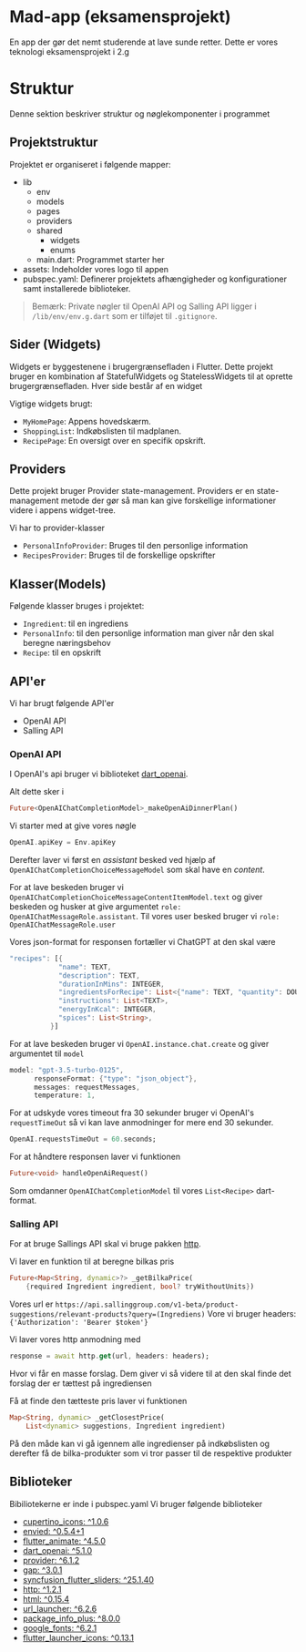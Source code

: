 # Mad-app (eksamensprojekt)

En app der gør det nemt studerende at lave sunde retter. Dette er vores teknologi eksamensprojekt i 2.g

# Struktur

Denne sektion beskriver struktur og nøglekomponenter i programmet

## Projektstruktur

Projektet er organiseret i følgende mapper:
  * lib
    * env
    * models
    * pages
    * providers
    * shared
      * widgets
      * enums
    * main.dart: Programmet starter her
  * assets: Indeholder vores logo til appen
  * pubspec.yaml: Definerer projektets afhængigheder og konfigurationer samt installerede biblioteker.

> Bemærk: Private nøgler til OpenAI API og Salling API ligger i `/lib/env/env.g.dart` som er tilføjet til `.gitignore`.

## Sider (Widgets)

Widgets er byggestenene i brugergrænsefladen i Flutter. Dette projekt bruger en kombination af StatefulWidgets og StatelessWidgets til at oprette brugergrænsefladen.
Hver side består af en widget

Vigtige widgets brugt:
* `MyHomePage`: Appens hovedskærm.
* `ShoppingList`: Indkøbslisten til madplanen.
* `RecipePage`: En oversigt over en specifik opskrift.

## Providers

Dette projekt bruger Provider state-management. Providers er en state-management metode der gør så man kan give forskellige informationer videre i appens widget-tree.

Vi har to provider-klasser
* `PersonalInfoProvider`: Bruges til den personlige information
* `RecipesProvider`: Bruges til de forskellige opskrifter


## Klasser(Models)

Følgende klasser bruges i projektet:

* `Ingredient`: til en ingrediens
* `PersonalInfo`: til den personlige information man giver når den skal beregne næringsbehov
* `Recipe`: til en opskrift

## API'er
Vi har brugt følgende API'er
* OpenAI API
* Salling API

### OpenAI API
I OpenAI's api bruger vi biblioteket [dart_openai](https://pub.dev/packages/dart_openai).

Alt dette sker i
```dart
Future<OpenAIChatCompletionModel>_makeOpenAiDinnerPlan()
```

Vi starter med at give vores nøgle
```dart
OpenAI.apiKey = Env.apiKey
```
Derefter laver vi først en *assistant* besked ved hjælp af `OpenAIChatCompletionChoiceMessageModel` som skal have en *content*. 

For at lave beskeden bruger vi `OpenAIChatCompletionChoiceMessageContentItemModel.text` og giver beskeden og husker at give argumentet `role: OpenAIChatMessageRole.assistant`. Til vores user besked bruger vi `role: OpenAIChatMessageRole.user`

Vores json-format for responsen fortæller vi ChatGPT at den skal være
```dart
"recipes": [{
            "name": TEXT,
            "description": TEXT,
            "durationInMins": INTEGER,
            "ingredientsForRecipe": List<{"name": TEXT, "quantity": DOUBLE, "unit": STRING, "price": DOUBLE}>,
            "instructions": List<TEXT>,
            "energyInKcal": INTEGER,
            "spices": List<String>,
          }]
```

For at lave beskeden bruger vi `OpenAI.instance.chat.create` og giver argumentet til `model`
```dart
model: "gpt-3.5-turbo-0125",
      responseFormat: {"type": "json_object"},
      messages: requestMessages,
      temperature: 1,
```
For at udskyde vores timeout fra 30 sekunder bruger vi OpenAI's `requestTimeOut` så vi kan lave anmodninger for mere end 30 sekunder.
```dart
OpenAI.requestsTimeOut = 60.seconds;
```

For at håndtere responsen laver vi funktionen
```dart
Future<void> handleOpenAiRequest()
```
Som omdanner `OpenAIChatCompletionModel` til vores `List<Recipe>` dart-format.

### Salling API
For at bruge Sallings API skal vi bruge pakken [http](https://pub.dev/packages/http).

Vi laver en funktion til at beregne bilkas pris
```dart
Future<Map<String, dynamic>?> _getBilkaPrice(
    {required Ingredient ingredient, bool? tryWithoutUnits})
```

Vores url er `https://api.sallinggroup.com/v1-beta/product-suggestions/relevant-products?query=(Ingrediens)`
Vore vi bruger headers: `{'Authorization': 'Bearer $token'}`

Vi laver vores http anmodning med
```dart
response = await http.get(url, headers: headers);
```
Hvor vi får en masse forslag. Dem giver vi så videre til at den skal finde det forslag der er tættest på ingrediensen

Få at finde den tætteste pris laver vi funktionen
```dart
Map<String, dynamic> _getClosestPrice(
    List<dynamic> suggestions, Ingredient ingredient)
```
På den måde kan vi gå igennem alle ingredienser på indkøbslisten og derefter få de bilka-produkter som vi tror passer til de respektive produkter


## Biblioteker
Bibiliotekerne er inde i pubspec.yaml
Vi bruger følgende biblioteker
* [cupertino_icons: ^1.0.6](https://pub.dev/packages/cupertino_icons)
* [envied: ^0.5.4+1](https://pub.dev/packages/envied)
* [flutter_animate: ^4.5.0](https://pub.dev/packages/flutter_animate)
* [dart_openai: ^5.1.0](https://pub.dev/packages/dart_openai)
* [provider: ^6.1.2](https://pub.dev/packages/provider)
* [gap: ^3.0.1](https://pub.dev/packages/gap)
* [syncfusion_flutter_sliders: ^25.1.40](https://pub.dev/packages/syncfusion_flutter_sliders)
* [http: ^1.2.1](https://pub.dev/packages/http)
* [html: ^0.15.4](https://pub.dev/packages/html)
* [url_launcher: ^6.2.6](https://pub.dev/packages/url_launcher)
* [package_info_plus: ^8.0.0](https://pub.dev/packages/package_info_plus)
* [google_fonts: ^6.2.1](https://pub.dev/packages/google_fonts)
* [flutter_launcher_icons: ^0.13.1](https://pub.dev/packages/flutter_launcher_icons)
